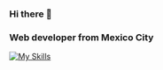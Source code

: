 ### Hi there 👋
<h3>Web developer from Mexico City</h3>

[![My Skills](https://skillicons.dev/icons?i=html,css,figma,sass,styledcomponents,tailwind,js,react,nextjs,vscode,ps,ai,materialui,git,github,gitlab&perline=4)](https://skillicons.dev)


<!--
**MitziYolotzin/MitziYolotzin** is a ✨ _special_ ✨ repository because its `README.md` (this file) appears on your GitHub profile.

Here are some ideas to get you started:

- 🔭 I’m currently working on ...
- 🌱 I’m currently learning ...
- 👯 I’m looking to collaborate on ...
- 🤔 I’m looking for help with ...
- 💬 Ask me about ...
- 📫 How to reach me: ...
- 😄 Pronouns: ...
- ⚡ Fun fact: ...
-->
